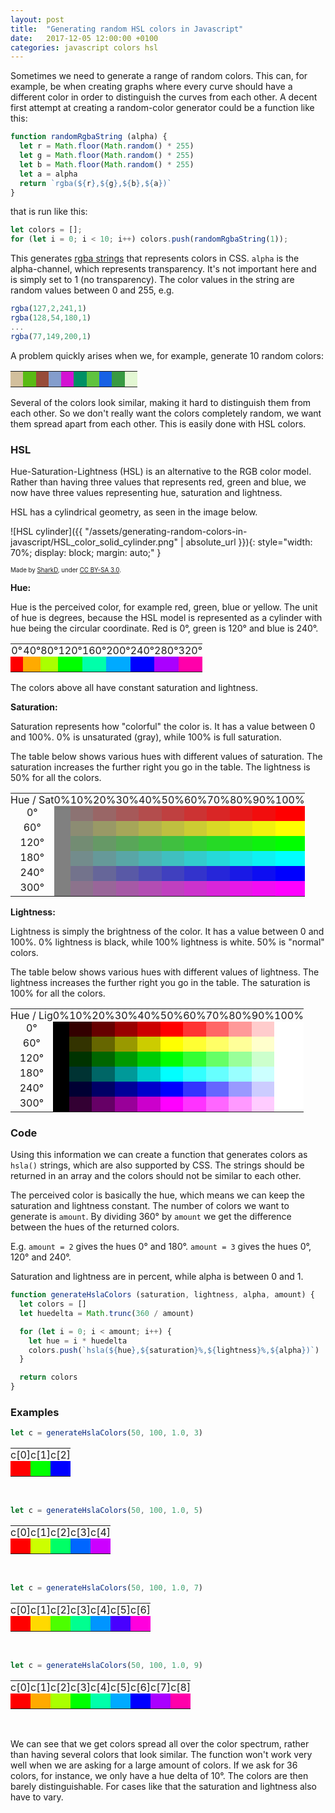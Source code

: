 ```yaml
---
layout: post
title:  "Generating random HSL colors in Javascript"
date:   2017-12-05 12:00:00 +0100
categories: javascript colors hsl
---
```


Sometimes we need to generate a range of random colors. This can, for example, be when creating graphs where
every curve should have a different color in order to distinguish the curves from each other. A decent first
attempt at creating a random-color generator could be a function like this:

```javascript
function randomRgbaString (alpha) {
  let r = Math.floor(Math.random() * 255)
  let g = Math.floor(Math.random() * 255)
  let b = Math.floor(Math.random() * 255)
  let a = alpha
  return `rgba(${r},${g},${b},${a})`
}
```

that is run like this:

```javascript
let colors = [];
for (let i = 0; i < 10; i++) colors.push(randomRgbaString(1));
```

This generates [rgba strings][mdn-color] that represents colors in CSS. `alpha` is the alpha-channel, which
represents transparency. It's not important here and is simply set to 1 (no transparency). The color
values in the string are random values between 0 and 255, e.g.

```javascript
rgba(127,2,241,1)
rgba(128,54,180,1)
...
rgba(77,149,200,1)
```

A problem quickly arises when we, for example, generate 10 random colors:

<table style="text-align: center">
  <tr>
    <td style="padding-top: 0; background-color: rgba(210, 191, 156, 1)">&nbsp;</td>
    <td style="padding-top: 0; background-color: rgba( 89, 187,  20, 1)">&nbsp;</td>
    <td style="padding-top: 0; background-color: rgba(151,  76,  57, 1)">&nbsp;</td>
    <td style="padding-top: 0; background-color: rgba(132, 157, 204, 1)">&nbsp;</td>
    <td style="padding-top: 0; background-color: rgba(211,  19, 210, 1)">&nbsp;</td>
    <td style="padding-top: 0; background-color: rgba(  0, 144, 101, 1)">&nbsp;</td>
    <td style="padding-top: 0; background-color: rgba( 95, 195,  63, 1)">&nbsp;</td>
    <td style="padding-top: 0; background-color: rgba( 24,  97, 229, 1)">&nbsp;</td>
    <td style="padding-top: 0; background-color: rgba( 56, 154,  66, 1)">&nbsp;</td>
    <td style="padding-top: 0; background-color: rgba(227, 247, 211, 1)">&nbsp;</td>
  </tr>
</table>

Several of the colors look similar, making it hard to distinguish them from each other. So we don't really
want the colors completely random, we want them spread apart from each other. This is easily done with HSL
colors.

### HSL

Hue-Saturation-Lightness (HSL) is an alternative to the RGB color model. Rather than having three values
that represents red, green and blue, we now have three values representing hue, saturation and lightness.

HSL has a cylindrical geometry, as seen in the image below.

![HSL cylinder]({{ "/assets/generating-random-colors-in-javascript/HSL_color_solid_cylinder.png" | absolute_url }}){: style="width: 70%; display: block; margin: auto;" }


<sub><sup>Made by [SharkD][wikipedia-user-sharkd], under [CC BY-SA 3.0][cc-by-sa-3.0].</sup></sub>

**Hue:**

Hue is the perceived color, for example red, green, blue or yellow. The unit of hue is degrees, because the
HSL model is represented as a cylinder with hue being the circular coordinate. Red is 0°, green is 120° and
blue is 240°.

<table style="text-align: center">
  <tr>
    <td style="padding: 0">  0°</td>
    <td style="padding: 0"> 40°</td>
    <td style="padding: 0"> 80°</td>
    <td style="padding: 0">120°</td>
    <td style="padding: 0">160°</td>
    <td style="padding: 0">200°</td>
    <td style="padding: 0">240°</td>
    <td style="padding: 0">280°</td>
    <td style="padding: 0">320°</td>
  </tr>
  <tr>
    <td style="padding-top: 0; background-color: hsla(  0, 100%, 50%, 1)">&nbsp;</td>
    <td style="padding-top: 0; background-color: hsla( 40, 100%, 50%, 1)">&nbsp;</td>
    <td style="padding-top: 0; background-color: hsla( 80, 100%, 50%, 1)">&nbsp;</td>
    <td style="padding-top: 0; background-color: hsla(120, 100%, 50%, 1)">&nbsp;</td>
    <td style="padding-top: 0; background-color: hsla(160, 100%, 50%, 1)">&nbsp;</td>
    <td style="padding-top: 0; background-color: hsla(200, 100%, 50%, 1)">&nbsp;</td>
    <td style="padding-top: 0; background-color: hsla(240, 100%, 50%, 1)">&nbsp;</td>
    <td style="padding-top: 0; background-color: hsla(280, 100%, 50%, 1)">&nbsp;</td>
    <td style="padding-top: 0; background-color: hsla(320, 100%, 50%, 1)">&nbsp;</td>
  </tr>
</table>

The colors above all have constant saturation and lightness.

**Saturation:**

Saturation represents how "colorful" the color is. It has a value between 0 and 100%. 0% is unsaturated
(gray), while 100% is full saturation.

The table below shows various hues with different values of saturation. The saturation
increases the further right you go in the table. The lightness is 50% for all the colors.

<table style="text-align: center">
  <tr>
    <td style="padding: 0">Hue / Sat</td>
    <td style="padding: 0">0%</td>
    <td style="padding: 0">10%</td>
    <td style="padding: 0">20%</td>
    <td style="padding: 0">30%</td>
    <td style="padding: 0">40%</td>
    <td style="padding: 0">50%</td>
    <td style="padding: 0">60%</td>
    <td style="padding: 0">70%</td>
    <td style="padding: 0">80%</td>
    <td style="padding: 0">90%</td>
    <td style="padding: 0">100%</td>
  </tr>
  <tr>
    <td style="padding-top: 0;">0°</td>
    <td style="padding-top: 0; background-color: hsla(0,   0%, 50%, 1)">&nbsp;</td>
    <td style="padding-top: 0; background-color: hsla(0,  10%, 50%, 1)">&nbsp;</td>
    <td style="padding-top: 0; background-color: hsla(0,  20%, 50%, 1)">&nbsp;</td>
    <td style="padding-top: 0; background-color: hsla(0,  30%, 50%, 1)">&nbsp;</td>
    <td style="padding-top: 0; background-color: hsla(0,  40%, 50%, 1)">&nbsp;</td>
    <td style="padding-top: 0; background-color: hsla(0,  50%, 50%, 1)">&nbsp;</td>
    <td style="padding-top: 0; background-color: hsla(0,  60%, 50%, 1)">&nbsp;</td>
    <td style="padding-top: 0; background-color: hsla(0,  70%, 50%, 1)">&nbsp;</td>
    <td style="padding-top: 0; background-color: hsla(0,  80%, 50%, 1)">&nbsp;</td>
    <td style="padding-top: 0; background-color: hsla(0,  90%, 50%, 1)">&nbsp;</td>
    <td style="padding-top: 0; background-color: hsla(0, 100%, 50%, 1)">&nbsp;</td>
  </tr>
  <tr>
    <td style="padding-top: 0;">60°</td>
    <td style="padding-top: 0; background-color: hsla(60,   0%, 50%, 1)">&nbsp;</td>
    <td style="padding-top: 0; background-color: hsla(60,  10%, 50%, 1)">&nbsp;</td>
    <td style="padding-top: 0; background-color: hsla(60,  20%, 50%, 1)">&nbsp;</td>
    <td style="padding-top: 0; background-color: hsla(60,  30%, 50%, 1)">&nbsp;</td>
    <td style="padding-top: 0; background-color: hsla(60,  40%, 50%, 1)">&nbsp;</td>
    <td style="padding-top: 0; background-color: hsla(60,  50%, 50%, 1)">&nbsp;</td>
    <td style="padding-top: 0; background-color: hsla(60,  60%, 50%, 1)">&nbsp;</td>
    <td style="padding-top: 0; background-color: hsla(60,  70%, 50%, 1)">&nbsp;</td>
    <td style="padding-top: 0; background-color: hsla(60,  80%, 50%, 1)">&nbsp;</td>
    <td style="padding-top: 0; background-color: hsla(60,  90%, 50%, 1)">&nbsp;</td>
    <td style="padding-top: 0; background-color: hsla(60, 100%, 50%, 1)">&nbsp;</td>
  </tr>
  <tr>
    <td style="padding-top: 0;">120°</td>
    <td style="padding-top: 0; background-color: hsla(120,   0%, 50%, 1)">&nbsp;</td>
    <td style="padding-top: 0; background-color: hsla(120,  10%, 50%, 1)">&nbsp;</td>
    <td style="padding-top: 0; background-color: hsla(120,  20%, 50%, 1)">&nbsp;</td>
    <td style="padding-top: 0; background-color: hsla(120,  30%, 50%, 1)">&nbsp;</td>
    <td style="padding-top: 0; background-color: hsla(120,  40%, 50%, 1)">&nbsp;</td>
    <td style="padding-top: 0; background-color: hsla(120,  50%, 50%, 1)">&nbsp;</td>
    <td style="padding-top: 0; background-color: hsla(120,  60%, 50%, 1)">&nbsp;</td>
    <td style="padding-top: 0; background-color: hsla(120,  70%, 50%, 1)">&nbsp;</td>
    <td style="padding-top: 0; background-color: hsla(120,  80%, 50%, 1)">&nbsp;</td>
    <td style="padding-top: 0; background-color: hsla(120,  90%, 50%, 1)">&nbsp;</td>
    <td style="padding-top: 0; background-color: hsla(120, 100%, 50%, 1)">&nbsp;</td>
  </tr>
  <tr>
    <td style="padding-top: 0;">180°</td>
    <td style="padding-top: 0; background-color: hsla(180,   0%, 50%, 1)">&nbsp;</td>
    <td style="padding-top: 0; background-color: hsla(180,  10%, 50%, 1)">&nbsp;</td>
    <td style="padding-top: 0; background-color: hsla(180,  20%, 50%, 1)">&nbsp;</td>
    <td style="padding-top: 0; background-color: hsla(180,  30%, 50%, 1)">&nbsp;</td>
    <td style="padding-top: 0; background-color: hsla(180,  40%, 50%, 1)">&nbsp;</td>
    <td style="padding-top: 0; background-color: hsla(180,  50%, 50%, 1)">&nbsp;</td>
    <td style="padding-top: 0; background-color: hsla(180,  60%, 50%, 1)">&nbsp;</td>
    <td style="padding-top: 0; background-color: hsla(180,  70%, 50%, 1)">&nbsp;</td>
    <td style="padding-top: 0; background-color: hsla(180,  80%, 50%, 1)">&nbsp;</td>
    <td style="padding-top: 0; background-color: hsla(180,  90%, 50%, 1)">&nbsp;</td>
    <td style="padding-top: 0; background-color: hsla(180, 100%, 50%, 1)">&nbsp;</td>
  </tr>
  <tr>
    <td style="padding-top: 0;">240°</td>
    <td style="padding-top: 0; background-color: hsla(240,   0%, 50%, 1)">&nbsp;</td>
    <td style="padding-top: 0; background-color: hsla(240,  10%, 50%, 1)">&nbsp;</td>
    <td style="padding-top: 0; background-color: hsla(240,  20%, 50%, 1)">&nbsp;</td>
    <td style="padding-top: 0; background-color: hsla(240,  30%, 50%, 1)">&nbsp;</td>
    <td style="padding-top: 0; background-color: hsla(240,  40%, 50%, 1)">&nbsp;</td>
    <td style="padding-top: 0; background-color: hsla(240,  50%, 50%, 1)">&nbsp;</td>
    <td style="padding-top: 0; background-color: hsla(240,  60%, 50%, 1)">&nbsp;</td>
    <td style="padding-top: 0; background-color: hsla(240,  70%, 50%, 1)">&nbsp;</td>
    <td style="padding-top: 0; background-color: hsla(240,  80%, 50%, 1)">&nbsp;</td>
    <td style="padding-top: 0; background-color: hsla(240,  90%, 50%, 1)">&nbsp;</td>
    <td style="padding-top: 0; background-color: hsla(240, 100%, 50%, 1)">&nbsp;</td>
  </tr>
  <tr>
    <td style="padding-top: 0;">300°</td>
    <td style="padding-top: 0; background-color: hsla(300,   0%, 50%, 1)">&nbsp;</td>
    <td style="padding-top: 0; background-color: hsla(300,  10%, 50%, 1)">&nbsp;</td>
    <td style="padding-top: 0; background-color: hsla(300,  20%, 50%, 1)">&nbsp;</td>
    <td style="padding-top: 0; background-color: hsla(300,  30%, 50%, 1)">&nbsp;</td>
    <td style="padding-top: 0; background-color: hsla(300,  40%, 50%, 1)">&nbsp;</td>
    <td style="padding-top: 0; background-color: hsla(300,  50%, 50%, 1)">&nbsp;</td>
    <td style="padding-top: 0; background-color: hsla(300,  60%, 50%, 1)">&nbsp;</td>
    <td style="padding-top: 0; background-color: hsla(300,  70%, 50%, 1)">&nbsp;</td>
    <td style="padding-top: 0; background-color: hsla(300,  80%, 50%, 1)">&nbsp;</td>
    <td style="padding-top: 0; background-color: hsla(300,  90%, 50%, 1)">&nbsp;</td>
    <td style="padding-top: 0; background-color: hsla(300, 100%, 50%, 1)">&nbsp;</td>
  </tr>
</table>

**Lightness:**

Lightness is simply the brightness of the color. It has a value between 0 and 100%. 0% lightness is
black, while 100% lightness is white. 50% is "normal" colors.

The table below shows various hues with different values of lightness. The lightness increases the
further right you go in the table. The saturation is 100% for all the colors.

<table style="text-align: center">
  <tr>
    <td style="padding: 0">Hue / Lig</td>
    <td style="padding: 0">0%</td>
    <td style="padding: 0">10%</td>
    <td style="padding: 0">20%</td>
    <td style="padding: 0">30%</td>
    <td style="padding: 0">40%</td>
    <td style="padding: 0">50%</td>
    <td style="padding: 0">60%</td>
    <td style="padding: 0">70%</td>
    <td style="padding: 0">80%</td>
    <td style="padding: 0">90%</td>
    <td style="padding: 0">100%</td>
  </tr>
  <tr>
    <td style="padding-top: 0;">0°</td>
    <td style="padding-top: 0; background-color: hsla(0, 100%,   0%, 1)">&nbsp;</td>
    <td style="padding-top: 0; background-color: hsla(0, 100%,  10%, 1)">&nbsp;</td>
    <td style="padding-top: 0; background-color: hsla(0, 100%,  20%, 1)">&nbsp;</td>
    <td style="padding-top: 0; background-color: hsla(0, 100%,  30%, 1)">&nbsp;</td>
    <td style="padding-top: 0; background-color: hsla(0, 100%,  40%, 1)">&nbsp;</td>
    <td style="padding-top: 0; background-color: hsla(0, 100%,  50%, 1)">&nbsp;</td>
    <td style="padding-top: 0; background-color: hsla(0, 100%,  60%, 1)">&nbsp;</td>
    <td style="padding-top: 0; background-color: hsla(0, 100%,  70%, 1)">&nbsp;</td>
    <td style="padding-top: 0; background-color: hsla(0, 100%,  80%, 1)">&nbsp;</td>
    <td style="padding-top: 0; background-color: hsla(0, 100%,  90%, 1)">&nbsp;</td>
    <td style="padding-top: 0; background-color: hsla(0, 100%, 100%, 1)">&nbsp;</td>
  </tr>
  <tr>
    <td style="padding-top: 0;">60°</td>
    <td style="padding-top: 0; background-color: hsla(60, 100%,   0%, 1)">&nbsp;</td>
    <td style="padding-top: 0; background-color: hsla(60, 100%,  10%, 1)">&nbsp;</td>
    <td style="padding-top: 0; background-color: hsla(60, 100%,  20%, 1)">&nbsp;</td>
    <td style="padding-top: 0; background-color: hsla(60, 100%,  30%, 1)">&nbsp;</td>
    <td style="padding-top: 0; background-color: hsla(60, 100%,  40%, 1)">&nbsp;</td>
    <td style="padding-top: 0; background-color: hsla(60, 100%,  50%, 1)">&nbsp;</td>
    <td style="padding-top: 0; background-color: hsla(60, 100%,  60%, 1)">&nbsp;</td>
    <td style="padding-top: 0; background-color: hsla(60, 100%,  70%, 1)">&nbsp;</td>
    <td style="padding-top: 0; background-color: hsla(60, 100%,  80%, 1)">&nbsp;</td>
    <td style="padding-top: 0; background-color: hsla(60, 100%,  90%, 1)">&nbsp;</td>
    <td style="padding-top: 0; background-color: hsla(60, 100%, 100%, 1)">&nbsp;</td>
  </tr>
  <tr>
    <td style="padding-top: 0;">120°</td>
    <td style="padding-top: 0; background-color: hsla(120, 100%,   0%, 1)">&nbsp;</td>
    <td style="padding-top: 0; background-color: hsla(120, 100%,  10%, 1)">&nbsp;</td>
    <td style="padding-top: 0; background-color: hsla(120, 100%,  20%, 1)">&nbsp;</td>
    <td style="padding-top: 0; background-color: hsla(120, 100%,  30%, 1)">&nbsp;</td>
    <td style="padding-top: 0; background-color: hsla(120, 100%,  40%, 1)">&nbsp;</td>
    <td style="padding-top: 0; background-color: hsla(120, 100%,  50%, 1)">&nbsp;</td>
    <td style="padding-top: 0; background-color: hsla(120, 100%,  60%, 1)">&nbsp;</td>
    <td style="padding-top: 0; background-color: hsla(120, 100%,  70%, 1)">&nbsp;</td>
    <td style="padding-top: 0; background-color: hsla(120, 100%,  80%, 1)">&nbsp;</td>
    <td style="padding-top: 0; background-color: hsla(120, 100%,  90%, 1)">&nbsp;</td>
    <td style="padding-top: 0; background-color: hsla(120, 100%, 100%, 1)">&nbsp;</td>
  </tr>
  <tr>
    <td style="padding-top: 0;">180°</td>
    <td style="padding-top: 0; background-color: hsla(180, 100%,   0%, 1)">&nbsp;</td>
    <td style="padding-top: 0; background-color: hsla(180, 100%,  10%, 1)">&nbsp;</td>
    <td style="padding-top: 0; background-color: hsla(180, 100%,  20%, 1)">&nbsp;</td>
    <td style="padding-top: 0; background-color: hsla(180, 100%,  30%, 1)">&nbsp;</td>
    <td style="padding-top: 0; background-color: hsla(180, 100%,  40%, 1)">&nbsp;</td>
    <td style="padding-top: 0; background-color: hsla(180, 100%,  50%, 1)">&nbsp;</td>
    <td style="padding-top: 0; background-color: hsla(180, 100%,  60%, 1)">&nbsp;</td>
    <td style="padding-top: 0; background-color: hsla(180, 100%,  70%, 1)">&nbsp;</td>
    <td style="padding-top: 0; background-color: hsla(180, 100%,  80%, 1)">&nbsp;</td>
    <td style="padding-top: 0; background-color: hsla(180, 100%,  90%, 1)">&nbsp;</td>
    <td style="padding-top: 0; background-color: hsla(180, 100%, 100%, 1)">&nbsp;</td>
  </tr>
  <tr>
    <td style="padding-top: 0;">240°</td>
    <td style="padding-top: 0; background-color: hsla(240, 100%,   0%, 1)">&nbsp;</td>
    <td style="padding-top: 0; background-color: hsla(240, 100%,  10%, 1)">&nbsp;</td>
    <td style="padding-top: 0; background-color: hsla(240, 100%,  20%, 1)">&nbsp;</td>
    <td style="padding-top: 0; background-color: hsla(240, 100%,  30%, 1)">&nbsp;</td>
    <td style="padding-top: 0; background-color: hsla(240, 100%,  40%, 1)">&nbsp;</td>
    <td style="padding-top: 0; background-color: hsla(240, 100%,  50%, 1)">&nbsp;</td>
    <td style="padding-top: 0; background-color: hsla(240, 100%,  60%, 1)">&nbsp;</td>
    <td style="padding-top: 0; background-color: hsla(240, 100%,  70%, 1)">&nbsp;</td>
    <td style="padding-top: 0; background-color: hsla(240, 100%,  80%, 1)">&nbsp;</td>
    <td style="padding-top: 0; background-color: hsla(240, 100%,  90%, 1)">&nbsp;</td>
    <td style="padding-top: 0; background-color: hsla(240, 100%, 100%, 1)">&nbsp;</td>
  </tr>
  <tr>
    <td style="padding-top: 0;">300°</td>
    <td style="padding-top: 0; background-color: hsla(300, 100%,   0%, 1)">&nbsp;</td>
    <td style="padding-top: 0; background-color: hsla(300, 100%,  10%, 1)">&nbsp;</td>
    <td style="padding-top: 0; background-color: hsla(300, 100%,  20%, 1)">&nbsp;</td>
    <td style="padding-top: 0; background-color: hsla(300, 100%,  30%, 1)">&nbsp;</td>
    <td style="padding-top: 0; background-color: hsla(300, 100%,  40%, 1)">&nbsp;</td>
    <td style="padding-top: 0; background-color: hsla(300, 100%,  50%, 1)">&nbsp;</td>
    <td style="padding-top: 0; background-color: hsla(300, 100%,  60%, 1)">&nbsp;</td>
    <td style="padding-top: 0; background-color: hsla(300, 100%,  70%, 1)">&nbsp;</td>
    <td style="padding-top: 0; background-color: hsla(300, 100%,  80%, 1)">&nbsp;</td>
    <td style="padding-top: 0; background-color: hsla(300, 100%,  90%, 1)">&nbsp;</td>
    <td style="padding-top: 0; background-color: hsla(300, 100%, 100%, 1)">&nbsp;</td>
  </tr>
</table>

### Code

Using this information we can create a function that generates colors as `hsla()` strings, which are also
supported by CSS. The strings should be returned in an array and the colors should not be similar to each
other.

The perceived color is basically the hue, which means we can keep the saturation and lightness constant. The
number of colors we want to generate is `amount`. By dividing 360° by `amount` we get the difference between
the hues of the returned colors.

E.g. `amount = 2` gives the hues 0° and 180°. `amount = 3` gives the hues 0°, 120° and 240°.

Saturation and lightness are in percent, while alpha is between 0 and 1.

```javascript
function generateHslaColors (saturation, lightness, alpha, amount) {
  let colors = []
  let huedelta = Math.trunc(360 / amount)

  for (let i = 0; i < amount; i++) {
    let hue = i * huedelta
    colors.push(`hsla(${hue},${saturation}%,${lightness}%,${alpha})`)
  }

  return colors
}
```

### Examples

```javascript
let c = generateHslaColors(50, 100, 1.0, 3)
```

<table style="text-align: center">
  <tr>
    <td style="padding: 0">c[0]</td>
    <td style="padding: 0">c[1]</td>
    <td style="padding: 0">c[2]</td>
  </tr>
  <tr>
    <td style="padding-top: 0; background-color: hsla(  0, 100%, 50%, 1)">&nbsp;</td>
    <td style="padding-top: 0; background-color: hsla(120, 100%, 50%, 1)">&nbsp;</td>
    <td style="padding-top: 0; background-color: hsla(240, 100%, 50%, 1)">&nbsp;</td>
  </tr>
</table>
<br>

```javascript
let c = generateHslaColors(50, 100, 1.0, 5)
```

<table style="text-align: center">
  <tr>
    <td style="padding: 0">c[0]</td>
    <td style="padding: 0">c[1]</td>
    <td style="padding: 0">c[2]</td>
    <td style="padding: 0">c[3]</td>
    <td style="padding: 0">c[4]</td>
  </tr>
  <tr>
    <td style="padding-top: 0; background-color: hsla(  0, 100%, 50%, 1)">&nbsp;</td>
    <td style="padding-top: 0; background-color: hsla( 72, 100%, 50%, 1)">&nbsp;</td>
    <td style="padding-top: 0; background-color: hsla(144, 100%, 50%, 1)">&nbsp;</td>
    <td style="padding-top: 0; background-color: hsla(216, 100%, 50%, 1)">&nbsp;</td>
    <td style="padding-top: 0; background-color: hsla(288, 100%, 50%, 1)">&nbsp;</td>
  </tr>
</table>
<br>


```javascript
let c = generateHslaColors(50, 100, 1.0, 7)
```

<table style="text-align: center">
  <tr>
    <td style="padding: 0">c[0]</td>
    <td style="padding: 0">c[1]</td>
    <td style="padding: 0">c[2]</td>
    <td style="padding: 0">c[3]</td>
    <td style="padding: 0">c[4]</td>
    <td style="padding: 0">c[5]</td>
    <td style="padding: 0">c[6]</td>
  </tr>
  <tr>
    <td style="padding-top: 0; background-color: hsla(  0, 100%, 50%, 1)">&nbsp;</td>
    <td style="padding-top: 0; background-color: hsla( 51, 100%, 50%, 1)">&nbsp;</td>
    <td style="padding-top: 0; background-color: hsla(102, 100%, 50%, 1)">&nbsp;</td>
    <td style="padding-top: 0; background-color: hsla(154, 100%, 50%, 1)">&nbsp;</td>
    <td style="padding-top: 0; background-color: hsla(205, 100%, 50%, 1)">&nbsp;</td>
    <td style="padding-top: 0; background-color: hsla(257, 100%, 50%, 1)">&nbsp;</td>
    <td style="padding-top: 0; background-color: hsla(308, 100%, 50%, 1)">&nbsp;</td>
  </tr>
</table>
<br>


```javascript
let c = generateHslaColors(50, 100, 1.0, 9)
```

<table style="text-align: center">
  <tr>
    <td style="padding: 0">c[0]</td>
    <td style="padding: 0">c[1]</td>
    <td style="padding: 0">c[2]</td>
    <td style="padding: 0">c[3]</td>
    <td style="padding: 0">c[4]</td>
    <td style="padding: 0">c[5]</td>
    <td style="padding: 0">c[6]</td>
    <td style="padding: 0">c[7]</td>
    <td style="padding: 0">c[8]</td>
  </tr>
  <tr>
    <td style="padding-top: 0; background-color: hsla(  0, 100%, 50%, 1)">&nbsp;</td>
    <td style="padding-top: 0; background-color: hsla( 40, 100%, 50%, 1)">&nbsp;</td>
    <td style="padding-top: 0; background-color: hsla( 80, 100%, 50%, 1)">&nbsp;</td>
    <td style="padding-top: 0; background-color: hsla(120, 100%, 50%, 1)">&nbsp;</td>
    <td style="padding-top: 0; background-color: hsla(160, 100%, 50%, 1)">&nbsp;</td>
    <td style="padding-top: 0; background-color: hsla(200, 100%, 50%, 1)">&nbsp;</td>
    <td style="padding-top: 0; background-color: hsla(240, 100%, 50%, 1)">&nbsp;</td>
    <td style="padding-top: 0; background-color: hsla(280, 100%, 50%, 1)">&nbsp;</td>
    <td style="padding-top: 0; background-color: hsla(320, 100%, 50%, 1)">&nbsp;</td>
  </tr>
</table>
<br>

We can see that we get colors spread all over the color spectrum, rather than having several colors
that look similar. The function won't work very well when we are asking for a large amount of colors.
If we ask for 36 colors, for instance, we only have a hue delta of 10°. The colors are then barely
distinguishable. For cases like that the saturation and lightness also have to vary.

[mdn-color]: https://developer.mozilla.org/en-US/docs/Web/CSS/color_value
[wikipedia-user-SharkD]: https://commons.wikimedia.org/wiki/User:SharkD
[cc-by-sa-3.0]: https://creativecommons.org/licenses/by-sa/3.0/deed.en
